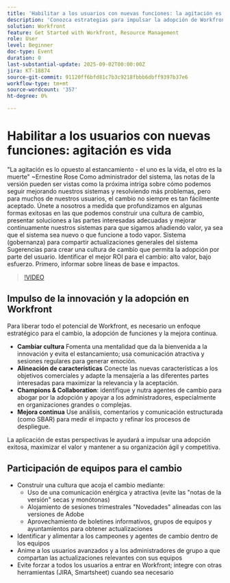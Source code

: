 ```yaml
---
title: 'Habilitar a los usuarios con nuevas funciones: la agitación es la vida'
description: 'Conozca estrategias para impulsar la adopción de Workfront: atraer usuarios, alinear funciones con objetivos empresariales y utilizar Analytics para mejorar los despliegues.'
solution: Workfront
feature: Get Started with Workfront, Resource Management
role: User
level: Beginner
doc-type: Event
duration: 0
last-substantial-update: 2025-09-02T00:00:00Z
jira: KT-18874
source-git-commit: 91120ff6bfd81c7b3c9218fbbb6dbff9397b37e6
workflow-type: tm+mt
source-wordcount: '357'
ht-degree: 0%

---
```



# Habilitar a los usuarios con nuevas funciones: agitación es vida

&quot;La agitación es lo opuesto al estancamiento - el uno es la vida, el otro es la muerte&quot; ~Ernestine Rose Como administrador del sistema, las notas de la versión pueden ser vistas como la próxima intriga sobre cómo podemos seguir mejorando nuestros sistemas y resolviendo más problemas, pero para muchos de nuestros usuarios, el cambio no siempre es tan fácilmente aceptado. Únete a nosotros a medida que profundizamos en algunas formas exitosas en las que podemos construir una cultura de cambio, presentar soluciones a las partes interesadas adecuadas y mejorar continuamente nuestros sistemas para que sigamos añadiendo valor, ya sea que el sistema sea nuevo o que funcione a todo vapor. Sistema (gobernanza) para compartir actualizaciones generales del sistema Sugerencias para crear una cultura de cambio que permita la adopción por parte del usuario. Identificar el mejor ROI para el cambio: alto valor, bajo esfuerzo. Primero, informar sobre líneas de base e impactos.

>[!VIDEO](https://video.tv.adobe.com/v/3471541/?learn=on&enablevpops&captions=spa)

## Impulso de la innovación y la adopción en Workfront

Para liberar todo el potencial de Workfront, es necesario un enfoque estratégico para el cambio, la adopción de funciones y la mejora continua.

* **Cambiar cultura** Fomenta una mentalidad que da la bienvenida a la innovación y evita el estancamiento; usa comunicación atractiva y sesiones regulares para generar emoción.
* **Alineación de características** Conecte las nuevas características a los objetivos comerciales y adapte la mensajería a las diferentes partes interesadas para maximizar la relevancia y la aceptación.
* **Champions &amp; Collaboration**: identifique y nutra agentes de cambio para abogar por la adopción y apoyar a los administradores, especialmente en organizaciones grandes o complejas.
* **Mejora continua** Use análisis, comentarios y comunicación estructurada (como SBAR) para medir el impacto y refinar los procesos de despliegue.

La aplicación de estas perspectivas le ayudará a impulsar una adopción exitosa, maximizar el valor y mantener a su organización ágil y competitiva.

## Participación de equipos para el cambio

* Construir una cultura que acoja el cambio mediante:
   * Uso de una comunicación enérgica y atractiva (evite las &quot;notas de la versión&quot; secas y monótonas)
   * Alojamiento de sesiones trimestrales &quot;Novedades&quot; alineadas con las versiones de Adobe
   * Aprovechamiento de boletines informativos, grupos de equipos y ayuntamientos para obtener actualizaciones
* Identificar y alimentar a los campeones y agentes de cambio dentro de los equipos
* Anime a los usuarios avanzados y a los administradores de grupo a que compartan las actualizaciones relevantes con sus equipos
* Evite forzar a todos los usuarios a entrar en Workfront; integre con otras herramientas (JIRA, Smartsheet) cuando sea necesario
